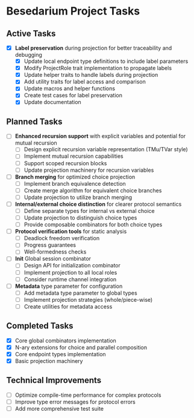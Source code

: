 # Besedarium Project Tasks

## Active Tasks

- [x] **Label preservation** during projection for better traceability and debugging
  - [x] Update local endpoint type definitions to include label parameters
  - [x] Modify ProjectRole trait implementation to propagate labels
  - [x] Update helper traits to handle labels during projection
  - [x] Add utility traits for label access and comparison
  - [x] Update macros and helper functions
  - [x] Create test cases for label preservation
  - [x] Update documentation

## Planned Tasks

- [ ] **Enhanced recursion support** with explicit variables and potential for mutual recursion
  - [ ] Design explicit recursion variable representation (TMu/TVar style)
  - [ ] Implement mutual recursion capabilities
  - [ ] Support scoped recursion blocks
  - [ ] Update projection machinery for recursion variables

- [ ] **Branch merging** for optimized choice projection
  - [ ] Implement branch equivalence detection
  - [ ] Create merge algorithm for equivalent choice branches
  - [ ] Update projection to utilize branch merging

- [ ] **Internal/external choice distinction** for clearer protocol semantics
  - [ ] Define separate types for internal vs external choice
  - [ ] Update projection to distinguish choice types
  - [ ] Provide composable combinators for both choice types

- [ ] **Protocol verification tools** for static analysis
  - [ ] Deadlock freedom verification
  - [ ] Progress guarantees
  - [ ] Well-formedness checks

- [ ] **Init** Global session combinator
  - [ ] Design API for initialization combinator
  - [ ] Implement projection to all local roles
  - [ ] Consider runtime channel integration

- [ ] **Metadata** type parameter for configuration
  - [ ] Add metadata type parameter to global types
  - [ ] Implement projection strategies (whole/piece-wise)
  - [ ] Create utilities for metadata access

## Completed Tasks

- [x] Core global combinators implementation
- [x] N-ary extensions for choice and parallel composition
- [x] Core endpoint types implementation
- [x] Basic projection machinery

## Technical Improvements

- [ ] Optimize compile-time performance for complex protocols
- [ ] Improve type error messages for protocol errors
- [ ] Add more comprehensive test suite
